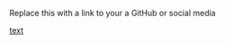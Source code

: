 Replace this with a link to your a GitHub or social media 

[text](https://asnandhana/markdown-portfolio.com)
